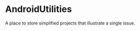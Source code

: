 AndroidUtilities
================

A place to store simplified projects that illustrate a single issue.
